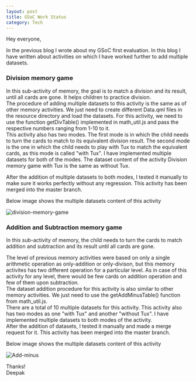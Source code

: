 ```yaml
---
layout: post
title: GSoC Work Status
category: Tech
---
```


Hey everyone,

In the previous blog I wrote about my GSoC first evaluation. In this blog I have written about activities on which I have worked further to add multiple datasets.

### Division memory game

In this sub-activity of memory, the goal is to match a division and its result, until all cards are gone. It helps children to practice division.<br>
The procedure of adding multiple datasets to this activity is the same as of other memory activities. We just need to create different Data.qml files in the resource directory and load the datasets. For this activity, we need to use the function getDivTable() implemented in math_util.js and pass the respective numbers ranging from 1-10 to it.<br>
This activity also has two modes. The first mode is in which the child needs to turn the cards to match to its equivalent division result. The second mode is the one in which the child needs to play with Tux to match the equivalent cards, as this mode is called "with Tux". I have implemented multiple datasets for both of the modes. The dataset content of the activity Division memory game with Tux is the same as without Tux.

After the addition of multiple datasets to both modes, I tested it manually to make sure it works perfectly without any regression. This activity has been merged into the master branch.

Below image shows the multiple datasets content of this activity

![division-memory-game](https://user-images.githubusercontent.com/44617923/88397175-33495100-cde1-11ea-9cee-84711408e09a.PNG)


### Addition and Subtraction memory game

In this sub-activity of memory, the child needs to turn the cards to match addition and subtraction and its result until all cards are gone. 

The level of previous memory activities were based on only a single arithmetic operation as only-addition or only-divison, but this memory activites has two different operation for a particular level. As in case of this activity for any level, there would be few cards on addition operation and few of them upon subtraction.<br>
The dataset addition procedure for this activity is also similar to other memory activities. We just need to use the getAddMinusTable() function from math_util.js.<br>
There are a total of 10 multiple datasets for this activity. This activity also has two modes as one "with Tux" and another "without Tux". I have implemented multiple datasets to both modes of the activity.<br>
After the addition of datasets, I tested it manually and made a merge request for it. This activity has been merged into the master branch.

Below image shows the multiple datasets content of this activity

![Add-minus](https://user-images.githubusercontent.com/44617923/88391452-d39a7800-cdd7-11ea-872c-4d2bbfb2f85f.PNG)

Thanks!<br>
Deepak

